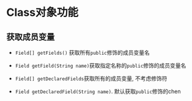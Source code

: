 # Class对象功能

## 获取成员变量

- `Field[] getFields()`  获取所有`public`修饰的成员变量名
- `Field getField(String name)`获取指定名称的`public`修饰的成员变量名



- `Field[] getDeclaredFields`获取所有的成员变量, 不考虑修饰符
- `Field getDeclaredField(String name)`. 默认获取`public`修饰的chen